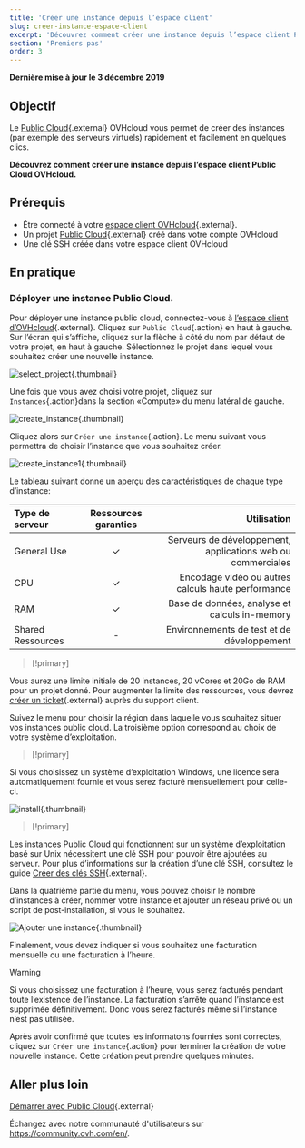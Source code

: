 ```yaml
---
title: 'Créer une instance depuis l’espace client'
slug: creer-instance-espace-client
excerpt: 'Découvrez comment créer une instance depuis l’espace client Public Cloud OVHcloud'
section: 'Premiers pas'
order: 3
---
```


**Dernière mise à jour le 3 décembre 2019**

## Objectif

Le [Public Cloud](https://www.ovhcloud.com/fr/public-cloud/){.external} OVHcloud vous permet de créer des instances (par exemple des serveurs virtuels) rapidement et facilement en quelques clics.

**Découvrez comment créer une instance depuis l’espace client Public Cloud OVHcloud.**

## Prérequis

* Être connecté à votre [espace client OVHcloud](https://www.ovh.com/auth/?action=gotomanager&from=https://www.ovh.com/fr/&ovhSubsidiary=fr){.external}.
* Un projet [Public Cloud](https://www.ovhcloud.com/fr/public-cloud/){.external} créé dans votre compte OVHcloud
* Une clé SSH créée dans votre espace client OVHcloud

## En pratique

### Déployer une instance Public Cloud.

Pour déployer une instance public cloud, connectez-vous à [l’espace client d’OVHcloud](https://www.ovh.com/auth/?action=gotomanager&from=https://www.ovh.com/fr/&ovhSubsidiary=fr){.external}. Cliquez sur `Public Cloud`{.action} en haut à gauche. Sur l’écran qui s’affiche, cliquez sur la flèche à côté du nom par défaut de votre projet, en haut à gauche. Sélectionnez le projet dans lequel vous souhaitez créer une nouvelle instance.

![select_project](images/select_project.png){.thumbnail}

Une fois que vous avez choisi votre projet, cliquez sur `Instances`{.action}dans la section «Compute» du menu latéral de gauche.

![create_instance](images/create_instance.png){.thumbnail}

Cliquez alors sur `Créer une instance`{.action}. Le menu suivant vous permettra de choisir l’instance que vous souhaitez créer.

![create_instance1](images/create_instance1.png){.thumbnail}

Le tableau suivant donne un aperçu des caractéristiques de chaque type d’instance:

| Type de serveur | Ressources garanties | Utilisation |
| :---         |     :---:      |          ---: |
| General Use   | ✓     | Serveurs de développement, applications web ou commerciales    |
| CPU     | ✓       | Encodage vidéo ou autres calculs haute performance      |
| RAM   | ✓     | Base de données, analyse et calculs in-memory    |
| Shared Ressources    | -       | Environnements de test et de développement      |

> [!primary]
>
Vous aurez une limite initiale de 20 instances, 20 vCores et 20Go de RAM pour un projet donné. Pour augmenter la limite des ressources, vous devrez [créer un ticket](https://www.ovh.com/manager/dedicated/index.html#/ticket){.external} auprès du support client.
>

Suivez le menu pour choisir la région dans laquelle vous souhaitez situer vos instances public cloud. La troisième option correspond au choix de votre système d’exploitation.

> [!primary]
>
Si vous choisissez un système d’exploitation Windows, une licence sera automatiquement fournie et vous serez facturé mensuellement pour celle-ci.
>

![install](images/os_install.png){.thumbnail}

> [!primary]
>
Les instances Public Cloud qui fonctionnent sur un système d’exploitation basé sur Unix nécessitent une clé SSH pour pouvoir être ajoutées au serveur. Pour plus d’informations sur la création d’une clé SSH, consultez le guide [Créer des clés SSH](https://docs.ovh.com/fr/public-cloud/creation-des-cles-ssh/){.external}.
>

Dans la quatrième partie du menu, vous pouvez choisir le nombre d’instances à créer, nommer votre instance et ajouter un réseau privé ou un script de post-installation, si vous le souhaitez.

![Ajouter une instance](images/configure_instance.png){.thumbnail}

Finalement, vous devez indiquer si vous souhaitez une facturation mensuelle ou une facturation à l’heure.

> [!warning]
>
>Si vous choisissez une facturation à l’heure, vous serez facturés pendant toute l’existence de l’instance. La facturation s’arrête quand l’instance est supprimée définitivement. Donc vous serez facturés même si l’instance n’est pas utilisée.
>

Après avoir confirmé que toutes les informatons fournies sont correctes, cliquez sur `Créer une instance`{.action} pour terminer la création de votre nouvelle instance. Cette création peut prendre quelques minutes.

## Aller plus loin

[Démarrer avec Public Cloud](https://docs.ovh.com/fr/public-cloud/getting_started_with_public_cloud_logging_in_and_creating_a_project/){.external}

Échangez avec notre communauté d'utilisateurs sur <https://community.ovh.com/en/>.
